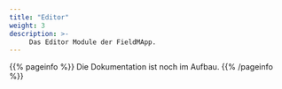 ```yaml
---
title: "Editor"
weight: 3
description: >-
     Das Editor Module der FieldMApp.
---
```


{{% pageinfo %}}
Die Dokumentation ist noch im Aufbau.
{{% /pageinfo %}}
